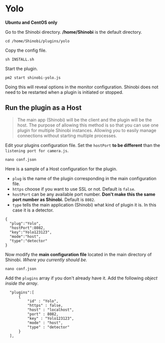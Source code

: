 # Yolo

**Ubuntu and CentOS only**

Go to the Shinobi directory. **/home/Shinobi** is the default directory.

```
cd /home/Shinobi/plugins/yolo
```

Copy the config file.

```
sh INSTALL.sh
```

Start the plugin.

```
pm2 start shinobi-yolo.js
```

Doing this will reveal options in the monitor configuration. Shinobi does not need to be restarted when a plugin is initiated or stopped.

## Run the plugin as a Host
> The main app (Shinobi) will be the client and the plugin will be the host. The purpose of allowing this method is so that you can use one plugin for multiple Shinobi instances. Allowing you to easily manage connections without starting multiple processes.

Edit your plugins configuration file. Set the `hostPort` **to be different** than the `listening port for camera.js`.

```
nano conf.json
```

Here is a sample of a Host configuration for the plugin.
 - `plug` is the name of the plugin corresponding in the main configuration file.
 - `https` choose if you want to use SSL or not. Default is `false`.
 - `hostPort` can be any available port number. **Don't make this the same port number as Shinobi.** Default is `8082`.
 - `type` tells the main application (Shinobi) what kind of plugin it is. In this case it is a detector.

```
{
  "plug":"Yolo",
  "hostPort":8082,
  "key":"Yolo123123",
  "mode":"host",
  "type":"detector"
}
```

Now modify the **main configuration file** located in the main directory of Shinobi. *Where you currently should be.*

```
nano conf.json
```

Add the `plugins` array if you don't already have it. Add the following *object inside the array*.

```
  "plugins":[
      {
          "id" : "Yolo",
          "https" : false,
          "host" : "localhost",
          "port" : 8082,
          "key" : "Yolo123123",
          "mode" : "host",
          "type" : "detector"
      }
  ],
```
